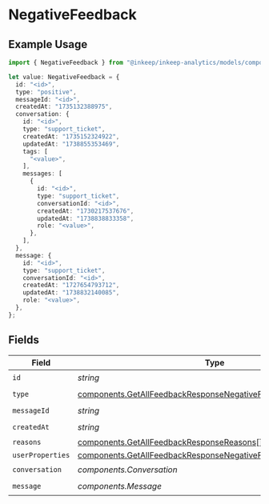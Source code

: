 # NegativeFeedback

## Example Usage

```typescript
import { NegativeFeedback } from "@inkeep/inkeep-analytics/models/components";

let value: NegativeFeedback = {
  id: "<id>",
  type: "positive",
  messageId: "<id>",
  createdAt: "1735132388975",
  conversation: {
    id: "<id>",
    type: "support_ticket",
    createdAt: "1735152324922",
    updatedAt: "1738855353469",
    tags: [
      "<value>",
    ],
    messages: [
      {
        id: "<id>",
        type: "support_ticket",
        conversationId: "<id>",
        createdAt: "1730217537676",
        updatedAt: "1738838833358",
        role: "<value>",
      },
    ],
  },
  message: {
    id: "<id>",
    type: "support_ticket",
    conversationId: "<id>",
    createdAt: "1727654793712",
    updatedAt: "1738832140085",
    role: "<value>",
  },
};
```

## Fields

| Field                                                                                                                                              | Type                                                                                                                                               | Required                                                                                                                                           | Description                                                                                                                                        |
| -------------------------------------------------------------------------------------------------------------------------------------------------- | -------------------------------------------------------------------------------------------------------------------------------------------------- | -------------------------------------------------------------------------------------------------------------------------------------------------- | -------------------------------------------------------------------------------------------------------------------------------------------------- |
| `id`                                                                                                                                               | *string*                                                                                                                                           | :heavy_check_mark:                                                                                                                                 | N/A                                                                                                                                                |
| `type`                                                                                                                                             | [components.GetAllFeedbackResponseNegativeFeedbackType](../../models/components/getallfeedbackresponsenegativefeedbacktype.md)                     | :heavy_check_mark:                                                                                                                                 | N/A                                                                                                                                                |
| `messageId`                                                                                                                                        | *string*                                                                                                                                           | :heavy_check_mark:                                                                                                                                 | N/A                                                                                                                                                |
| `createdAt`                                                                                                                                        | *string*                                                                                                                                           | :heavy_check_mark:                                                                                                                                 | N/A                                                                                                                                                |
| `reasons`                                                                                                                                          | [components.GetAllFeedbackResponseReasons](../../models/components/getallfeedbackresponsereasons.md)[]                                             | :heavy_minus_sign:                                                                                                                                 | N/A                                                                                                                                                |
| `userProperties`                                                                                                                                   | [components.GetAllFeedbackResponseNegativeFeedbackUserProperties](../../models/components/getallfeedbackresponsenegativefeedbackuserproperties.md) | :heavy_minus_sign:                                                                                                                                 | N/A                                                                                                                                                |
| `conversation`                                                                                                                                     | *components.Conversation*                                                                                                                          | :heavy_check_mark:                                                                                                                                 | N/A                                                                                                                                                |
| `message`                                                                                                                                          | *components.Message*                                                                                                                               | :heavy_check_mark:                                                                                                                                 | N/A                                                                                                                                                |